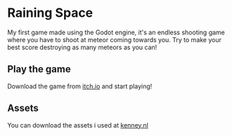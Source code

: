 # Raining Space
My first game made using the Godot engine, it's an endless shooting game where you have to shoot at meteor coming towards you. Try to make your best score destroying as many meteors as you can!

## Play the game
Download the game from [itch.io](https://andreaerario.itch.io/raining-space) and start playing!

## Assets
You can download the assets i used at [kenney.nl](https://kenney.nl/assets/space-shooter-redux)